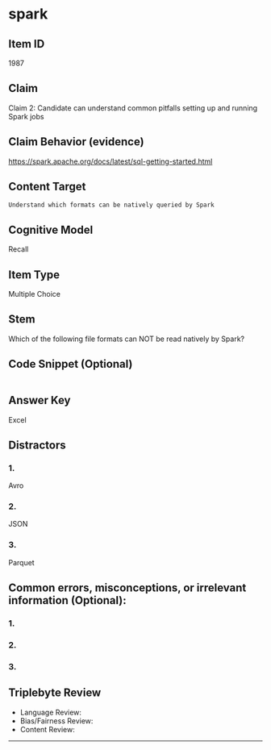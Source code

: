# spark

## Item ID
1987

## Claim

Claim 2: Candidate can understand common pitfalls setting up and running Spark jobs

## Claim Behavior (evidence)

https://spark.apache.org/docs/latest/sql-getting-started.html

## Content Target

`Understand which formats can be natively queried by Spark`

## Cognitive Model

Recall

## Item Type

Multiple Choice

## Stem

Which of the following file formats can NOT be read natively by Spark?

## Code Snippet (Optional)

```

```

## Answer Key

Excel

## Distractors

### 1.

Avro

### 2.

JSON

### 3.

Parquet

## Common errors, misconceptions, or irrelevant information (Optional):

### 1.



### 2.



### 3.



## Triplebyte Review

- Language Review:
- Bias/Fairness Review:
- Content Review:

---
